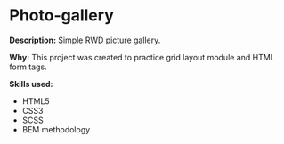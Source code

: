 # Photo-gallery

**Description:**
Simple RWD picture gallery.

**Why:**
This project was created to practice grid layout module and HTML form tags.

**Skills used:**
- HTML5
- CSS3
- SCSS
- BEM methodology
